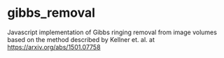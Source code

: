 # gibbs_removal
Javascript implementation of Gibbs ringing removal from image volumes based on the method described by Kellner et. al. at https://arxiv.org/abs/1501.07758

